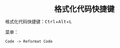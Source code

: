 <center><font size="5"><b>格式化代码快捷键</b></font></center>

格式化代码快捷键：<kbd>Ctrl</kbd>+<kbd>Alt</kbd>+<kbd>L</kbd>

菜单：

`Code -> Reformat Code`


